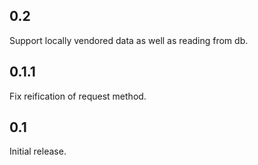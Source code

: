 
## 0.2

Support locally vendored data as well as reading from db.

## 0.1.1

Fix reification of request method.

## 0.1

Initial release.